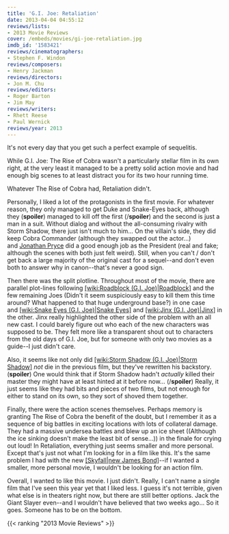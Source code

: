 ```yaml
---
title: 'G.I. Joe: Retaliation'
date: 2013-04-04 04:55:12
reviews/lists:
- 2013 Movie Reviews
cover: /embeds/movies/gi-joe-retaliation.jpg
imdb_id: '1583421'
reviews/cinematographers:
- Stephen F. Windon
reviews/composers:
- Henry Jackman
reviews/directors:
- Jon M. Chu
reviews/editors:
- Roger Barton
- Jim May
reviews/writers:
- Rhett Reese
- Paul Wernick
reviews/year: 2013
---
```

It's not every day that you get such a perfect example of sequelitis.

<!--more-->

While G.I. Joe: The Rise of Cobra wasn't a particularly stellar film in its own right, at the very least it managed to be a pretty solid action movie and had enough big scenes to at least distract you for its two hour running time.

Whatever The Rise of Cobra had, Retaliation didn't.

Personally, I liked a lot of the protagonists in the first movie. For whatever reason, they only managed to get Duke and Snake-Eyes back, although they (**spoiler**) managed to kill off the first (/**spoiler**) and the second is just a man in a suit. Without dialog and without the all-consuming rivalry with Storm Shadow, there just isn't much to him... On the villain's side, they did keep Cobra Commander (although they swapped out the actor...) and <a href="http://www.imdb.com/name/nm0000596/?ref_=fn_al_nm_1">Jonathan Pryce</a> did a good enough job as the President (real and fake; although the scenes with both just felt weird). Still, when you can't / don't get back a large majority of the original cast for a sequel--and don't even both to answer why in canon--that's never a good sign.

Then there was the split plotline. Throughout most of the movie, there are parallel plot-lines following [[wiki:Roadblock (G.I. Joe)|Roadblock]]() and the few remaining Joes (Didn't it seem suspiciously easy to kill them this time around? What happened to that huge underground base?) in one case and [[wiki:Snake Eyes (G.I. Joe)|Snake Eyes]]() and [[wiki:Jinx (G.I. Joe)|Jinx]]() in the other. Jinx really highlighted the other side of the problem with an all new cast. I could barely figure out who each of the new characters was supposed to be. They felt more like a transparent shout out to characters from the old days of G.I. Joe, but for someone with only two movies as a guide--I just didn't care.

Also, it seems like not only did [[wiki:Storm Shadow (G.I. Joe)|Storm Shadow]]() *not* die in the previous film, but they've rewritten his backstory. (**spoiler**) One would think that if Storm Shadow hadn't *actually* killed their master they might have at least hinted at it before now... (/**spoiler**) Really, it just seems like they had bits and pieces of two films, but not enough for either to stand on its own, so they sort of shoved them together.

Finally, there were the action scenes themselves. Perhaps memory is granting The Rise of Cobra the benefit of the doubt, but I remember it as a sequence of big battles in exciting locations with lots of collateral damage. They had a massive undersea battles and blew up an ice sheet ((Although the ice sinking doesn't make the least bit of sense...)) in the finale for crying out loud! In Retaliation, everything just seems smaller and more personal. Except that's just not what I'm looking for in a film like this. It's the same problem I had with the new [[Skyfall|new James Bond]]()--if I wanted a smaller, more personal movie, I wouldn't be looking for an action film.

Overall, I wanted to like this movie. I just didn't. Really, I can't name a single film that I've seen this year yet that I liked less. I guess it's not terrible, given what else is in theaters right now, but there are still better options. Jack the Giant Slayer even--and I wouldn't have believed that two weeks ago... So it goes. Someone has to be on the bottom.

{{< ranking "2013 Movie Reviews" >}}